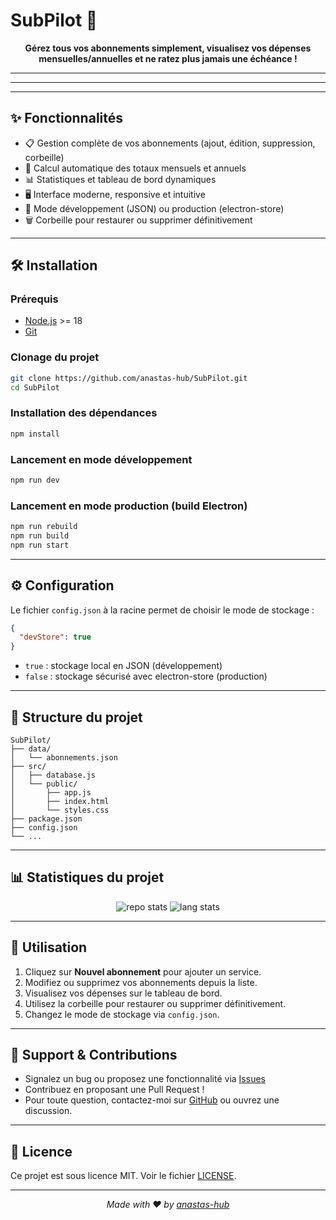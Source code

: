 

# SubPilot 🚀



<p align="center">
  <b>Gérez tous vos abonnements simplement, visualisez vos dépenses mensuelles/annuelles et ne ratez plus jamais une échéance !</b>
</p>



---



---

---


## ✨ Fonctionnalités

- 📋 Gestion complète de vos abonnements (ajout, édition, suppression, corbeille)
- 💸 Calcul automatique des totaux mensuels et annuels
- 📊 Statistiques et tableau de bord dynamiques
- 🖥️ Interface moderne, responsive et intuitive
- 🔄 Mode développement (JSON) ou production (electron-store)
- 🗑️ Corbeille pour restaurer ou supprimer définitivement

---


## 🛠️ Installation

### Prérequis

- [Node.js](https://nodejs.org/) >= 18
- [Git](https://git-scm.com/)

### Clonage du projet

```bash
git clone https://github.com/anastas-hub/SubPilot.git
cd SubPilot
```

### Installation des dépendances

```bash
npm install
```

### Lancement en mode développement

```bash
npm run dev
```


### Lancement en mode production (build Electron)

```bash
npm run rebuild
npm run build
npm run start
```

---


## ⚙️ Configuration

Le fichier `config.json` à la racine permet de choisir le mode de stockage :

```json
{
  "devStore": true
}
```

- `true` : stockage local en JSON (développement)
- `false` : stockage sécurisé avec electron-store (production)

---



## 📁 Structure du projet

```text
SubPilot/
├── data/
│   └── abonnements.json
├── src/
│   ├── database.js
│   └── public/
│       ├── app.js
│       ├── index.html
│       └── styles.css
├── package.json
├── config.json
└── ...
```

---

## 📊 Statistiques du projet

<p align="center">
  <img src="https://github-readme-stats.vercel.app/api/pin/?username=anastas-hub&repo=SubPilot&theme=default" alt="repo stats" />
  <img src="https://github-readme-stats.vercel.app/api/top-langs/?username=anastas-hub&repo=SubPilot&layout=compact&theme=default" alt="lang stats" />
</p>

---


## 🚦 Utilisation

1. Cliquez sur **Nouvel abonnement** pour ajouter un service.
2. Modifiez ou supprimez vos abonnements depuis la liste.
3. Visualisez vos dépenses sur le tableau de bord.
4. Utilisez la corbeille pour restaurer ou supprimer définitivement.
5. Changez le mode de stockage via `config.json`.

---


## 🐞 Support & Contributions

- Signalez un bug ou proposez une fonctionnalité via [Issues](https://github.com/anastas-hub/SubPilot/issues)
- Contribuez en proposant une Pull Request !
- Pour toute question, contactez-moi sur [GitHub](https://github.com/anastas-hub) ou ouvrez une discussion.

---


## 📜 Licence

Ce projet est sous licence MIT. Voir le fichier [LICENSE](LICENSE).


---

<p align="center">
  <i>Made with ❤️ by <a href="https://github.com/anastas-hub">anastas-hub</a></i>
</p>
